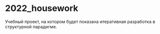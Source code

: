 # 2022_housework
Учебный проект, на котором будет показана итеративная разработка в структурной парадигме.
